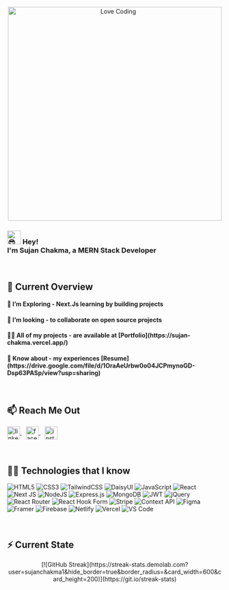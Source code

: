 <p align="center">
  <img src="https://camo.githubusercontent.com/2366b34bb903c09617990fb5fff4622f3e941349e846ddb7e73df872a9d21233/68747470733a2f2f63646e2e6472696262626c652e636f6d2f75736572732f3733303730332f73637265656e73686f74732f363538313234332f6176656e746f2e676966" alt="Love Coding" width="500" >
</p><h3><picture>
  <source srcset="https://fonts.gstatic.com/s/e/notoemoji/latest/1f60e/512.webp" type="image/webp">
  <img src="" alt="😎" width="32" height="32">
</picture> Hey! </br>
I'm Sujan Chakma, a MERN Stack Developer</h3>

</br>

<h2 align="left">🔭 Current Overview</h2>
<p>
<h4>🌱 I’m Exploring - Next.Js learning by building projects </h4>
<h4>👯 I’m looking - to collaborate on open source projects</h4>
<h4>👨‍💻 All of my projects - are available at [Portfolio](https://sujan-chakma.vercel.app/)</h4>
<h4>📄 Know about - my experiences [Resume](https://drive.google.com/file/d/1OraAeUrbw0o04JCPmynoGD-Dsp63PASp/view?usp=sharing)</h4>
</p>

</br>

<h2 align="left">📫 Reach Me Out</h2>
<p align="left">
<a href="https://linkedin.com/in/sujan99" target="_blank" style="margin-right:10px;">
  <img align="center" src="https://raw.githubusercontent.com/rahuldkjain/github-profile-readme-generator/master/src/images/icons/Social/linked-in-alt.svg" alt="linkedin" height="30" width="30" />
</a>

<a href="https://www.facebook.com/share/1ll4u1yggp/" target="_blank" style="margin-right:10px;">
  <img align="center" src="https://raw.githubusercontent.com/rahuldkjain/github-profile-readme-generator/master/src/images/icons/Social/facebook.svg" alt="facebook" height="30" width="30" />
</a>

<a href="https://www.instagram.com/sujan___chakma?igsh=ewvuogfpmmnvz2dk" target="_blank" style="margin-right:10px;">
  <img align="center" src="https://raw.githubusercontent.com/rahuldkjain/github-profile-readme-generator/master/src/images/icons/Social/instagram.svg" alt="instagram" height="30" width="30" />
</a>
</p>

</br>

<h2 align="left">👨‍💻 Technologies that I know</h2>

![HTML5](https://img.shields.io/badge/html5-%23E34F26.svg?style=for-the-badge&logo=html5&logoColor=white)
![CSS3](https://img.shields.io/badge/css3-%231572B6.svg?style=for-the-badge&logo=css3&logoColor=white)
![TailwindCSS](https://img.shields.io/badge/TailwindCSS-%2338B2AC.svg?style=for-the-badge&logo=tailwindcss&logoColor=white)
![DaisyUI](https://img.shields.io/badge/DaisyUI-%235A0EF8.svg?style=for-the-badge&logo=tailwindcss&logoColor=white)
![JavaScript](https://img.shields.io/badge/javascript-%23323330.svg?style=for-the-badge&logo=javascript&logoColor=%23F7DF1E)
![React](https://img.shields.io/badge/react-%2320232a.svg?style=for-the-badge&logo=react&logoColor=%2361DAFB)
![Next JS](https://img.shields.io/badge/Next.js-black?style=for-the-badge&logo=nextdotjs&logoColor=white)
![NodeJS](https://img.shields.io/badge/Node.js-6DA55F?style=for-the-badge&logo=nodedotjs&logoColor=white)
![Express.js](https://img.shields.io/badge/Express.js-%23404d59.svg?style=for-the-badge&logo=express&logoColor=white)
![MongoDB](https://img.shields.io/badge/MongoDB-%2347A248.svg?style=for-the-badge&logo=mongodb&logoColor=white)
![JWT](https://img.shields.io/badge/JWT-black?style=for-the-badge&logo=jsonwebtokens&logoColor=white)
![jQuery](https://img.shields.io/badge/jQuery-%230769AD.svg?style=for-the-badge&logo=jquery&logoColor=white)
![React Router](https://img.shields.io/badge/React%20Router-CA4245?style=for-the-badge&logo=reactrouter&logoColor=white)
![React Hook Form](https://img.shields.io/badge/React%20Hook%20Form-%23EC5990.svg?style=for-the-badge&logo=reacthookform&logoColor=white)
![Stripe](https://img.shields.io/badge/Stripe-635BFF?style=for-the-badge&logo=stripe&logoColor=white)
![Context API](https://img.shields.io/badge/Context--API-000000?style=for-the-badge&logo=react&logoColor=white)
![Figma](https://img.shields.io/badge/Figma-%23F24E1E.svg?style=for-the-badge&logo=figma&logoColor=white)
![Framer](https://img.shields.io/badge/Framer-black?style=for-the-badge&logo=framer&logoColor=white)
![Firebase](https://img.shields.io/badge/Firebase-%23039BE5.svg?style=for-the-badge&logo=firebase&logoColor=white)
![Netlify](https://img.shields.io/badge/Netlify-%23000000.svg?style=for-the-badge&logo=netlify&logoColor=%2300C7B7)
![Vercel](https://img.shields.io/badge/Vercel-%23000000.svg?style=for-the-badge&logo=vercel&logoColor=white)
![VS Code](https://img.shields.io/badge/VS%20Code-0078d7.svg?style=for-the-badge&logo=visualstudiocode&logoColor=white)

</br>

<h2 align="left">⚡ Current State</h2>
<p align="center">[![GitHub Streak](https://streak-stats.demolab.com?user=sujanchakma1&hide_border=true&border_radius=&card_width=600&card_height=200)](https://git.io/streak-stats)
</p>
